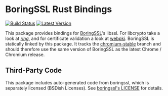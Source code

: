 # BoringSSL Rust Bindings

[![Build Status](https://travis-ci.org/webtun/boringssl.svg?branch=master)](https://travis-ci.org/webtun/boringssl) [![Latest Version](https://img.shields.io/crates/v/boringssl.svg)](https://crates.io/crates/boringssl)

This package provides bindings for [BoringSSL](https://boringssl.googlesource.com/boringssl/)'s libssl. For libcrypto take a look at [*ring*](https://github.com/briansmith/ring), and for certificate validation a look at [webpki](https://github.com/briansmith/webpki).
BoringSSL is statically linked by this package.
It tracks the [chromium-stable](https://boringssl.googlesource.com/boringssl/+/chromium-stable) branch and should therefore use the same version of BoringSSL as the latest Chrome / Chromium release.

## Third-Party Code
This package includes auto-generated code from boringssl, which is separately licensed (BSDish Licenses).
See [boringssl's LICENSE](https://boringssl.googlesource.com/boringssl/+/chromium-stable/LICENSE) for details.
